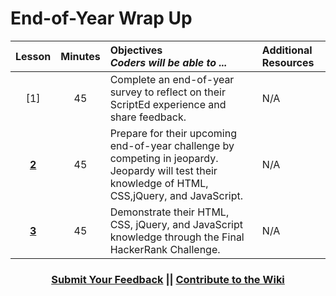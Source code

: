 # End-of-Year Wrap Up

|Lesson|Minutes|Objectives <br> *Coders will be able to ...*|Additional Resources|
|:-------:|:-------:|:-------|:-------|
|[1]|45| Complete an end-of-year survey to reflect on their ScriptEd experience and share feedback.|N/A|
|[**2**](https://docs.google.com/presentation/d/1L-7hgHSmHw1v-4Yzq9JVqdrkU9tE2-75r7o-P-R4YMY/edit#slide=id.g1d0118cf2a_0_406)|45| Prepare for their upcoming end-of-year challenge by competing in jeopardy. Jeopardy will test their knowledge of HTML, CSS,jQuery, and JavaScript.|N/A|
|[**3**](https://docs.google.com/presentation/d/1V_R5njWUiqfZEIufoa0TjRqSxbR4bTDUC3vTwQBT0Qg/edit#slide=id.g1d0118cf2a_0_406)|45| Demonstrate their HTML, CSS, jQuery, and JavaScript knowledge through the Final HackerRank Challenge.|N/A|



 <h3 align="center"><a href="https://docs.google.com/forms/d/e/1FAIpQLSfx0wkLyw_jSOhWR2yY8GTR8TV2NXYZc40us7aPHnl9bO6WAQ/viewform">Submit Your Feedback</a> || <a href="https://github.com/ScriptEdcurriculum/curriculum17-18/wiki/1.-Foundations#end-of-year-unit-final-hackerrank">Contribute to the Wiki</a></h3> 


